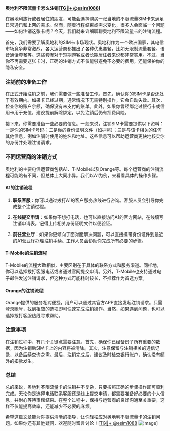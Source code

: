 **奥地利不限流量卡怎么注销[[TG💪+ @esim1088](https://t.me/s/esim1088)]**

在奥地利旅行或者居住的朋友，可能会选择购买一张当地的不限流量SIM卡来满足日常通讯和上网的需求。然而，随着行程结束或需求变化，很多人会面临一个问题——如何注销这张卡呢？今天，我们就来详细聊聊奥地利不限流量卡的注销流程。

首先，我们需要了解奥地利的SIM卡市场现状。奥地利作为一个欧洲国家，其电信市场竞争非常激烈，各大运营商都推出了各种优惠套餐，比如无限制流量套餐、语音通话套餐等。这些套餐对于短期游客或者长期居住者来说都非常实用。不过，当你不再需要这张卡时，正确的注销方式不仅能够避免不必要的费用，还能保护你的隐私安全。

### 注销前的准备工作

在正式开始注销之前，我们需要做一些准备工作。首先，确认你的SIM卡是否还处于有效期内。如果卡已经过期，通常情况下无需特别操作，它会自动失效。其次，检查你的账户余额，确保没有未支付的账单。此外，如果你曾经绑定过银行卡或信用卡用于充值，建议提前解除绑定，以免注销后仍有扣费风险。

接下来，你需要准备一些必要的信息。一般来说，注销SIM卡需要提供以下资料：一是你的SIM卡号码；二是你的身份证明文件（如护照）；三是与该卡相关的任何其他信息，例如注册时使用的姓名和地址。这些信息可以帮助运营商更快地核实你的身份并处理注销请求。

### 不同运营商的注销方式

奥地利的主要电信运营商包括A1、T-Mobile以及Orange等。每个运营商的注销流程可能略有不同，但总体上大同小异。我们以A1为例，来看看具体的操作步骤。

#### A1的注销流程

1. **联系客服**：你可以通过拨打A1的客户服务热线进行咨询。客服人员会引导你完成整个注销过程。
   
2. **在线提交申请**：如果你不想打电话，也可以直接访问A1的官方网站，在线填写注销申请表。记得上传相关身份证明文件以便验证。

3. **前往营业厅**：如果你更倾向于面对面解决问题，可以直接携带身份证件到最近的A1营业厅办理注销手续。工作人员会协助你完成所有必要的步骤。

#### T-Mobile的注销流程

T-Mobile的流程大致相似，主要区别在于具体的联系方式和服务渠道。同样地，你可以选择拨打客服电话或者通过官网提交申请。另外，T-Mobile也支持通过电子邮件发送注销请求，但这种方式可能耗时较长，不推荐作为首选方案。

#### Orange的注销流程

Orange提供的服务相对便捷，用户可以通过其官方APP直接发起注销请求。只需登录账号，找到相应的选项即可快速完成注销操作。当然，如果遇到问题，也可以选择拨打客服热线寻求帮助。

### 注意事项

在注销过程中，有几个关键点需要注意。首先，确保你已经备份了所有重要的数据，因为注销后SIM卡上的内容将被清除。其次，注意保留与注销相关的通信记录，以备后续查询之需。最后，注销完成后，建议及时检查银行账户，确认没有额外的扣款发生。

### 总结

总的来说，奥地利不限流量卡的注销并不复杂，只要按照正确的步骤操作即可顺利完成。无论你是选择电话联系客服还是线上提交申请，都需要准备好必要的个人信息，并耐心等待审核结果。在整个过程中，保持与运营商的良好沟通至关重要，这样不仅能提高效率，还能减少不必要的麻烦。

希望这篇文章能为你提供清晰的指导，让你轻松应对奥地利不限流量卡的注销问题。如果你还有其他疑问，欢迎随时留言讨论！[[TG💪+ @esim1088](https://t.me/s/esim1088) ![Image](https://i.postimg.cc/4NQfJmqS/Snipaste-2025-05-13-00-14-12.png)]